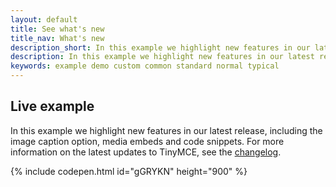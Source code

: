```yaml
---
layout: default
title: See what's new
title_nav: What's new
description_short: In this example we highlight new features in our latest release.
description: In this example we highlight new features in our latest release, including the image caption option, media embeds and code snippets.
keywords: example demo custom common standard normal typical
---
```


## Live example

In this example we highlight new features in our latest release, including the image caption option, media embeds and code snippets. For more information on the latest updates to TinyMCE, see the  [changelog](/changelog).

{% include codepen.html id="gGRYKN" height="900" %}
